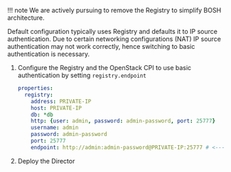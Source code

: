 !!! note
    We are actively pursuing to remove the Registry to simplify BOSH architecture.

Default configuration typically uses Registry and defaults it to IP source authentication. Due to certain networking configurations (NAT) IP source authentication may not work correctly, hence switching to basic authentication is necessary.

1. Configure the Registry and the OpenStack CPI to use basic authentication by setting `registry.endpoint`

    ```yaml
    properties:
      registry:
        address: PRIVATE-IP
        host: PRIVATE-IP
        db: *db
        http: {user: admin, password: admin-password, port: 25777}
        username: admin
        password: admin-password
        port: 25777
        endpoint: http://admin:admin-password@PRIVATE-IP:25777 # <---
    ```

1. Deploy the Director

